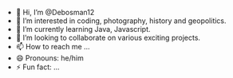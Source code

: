 - 👋 Hi, I’m @Debosman12
- 👀 I’m interested in coding, photography, history and geopolitics. 
- 🌱 I’m currently learning Java, Javascript. 
- 💞️ I’m looking to collaborate on various exciting projects. 
- 📫 How to reach me ...
- 😄 Pronouns: he/him
- ⚡ Fun fact: ...

<!---
Debosman12/Debosman12 is a ✨ special ✨ repository because its `README.md` (this file) appears on your GitHub profile.
You can click the Preview link to take a look at your changes.
--->
